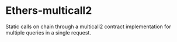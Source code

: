 # Ethers-multicall2
Static calls on chain through a multicall2 contract implementation for multiple queries in a single request.

